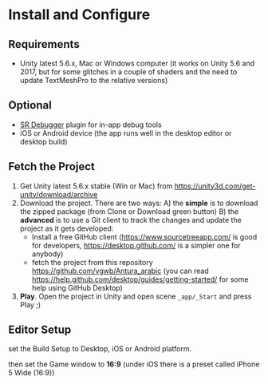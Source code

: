 # Install and Configure

## Requirements

- Unity latest 5.6.x, Mac or Windows computer (it works on Unity 5.6 and 2017, but for some glitches in a couple of shaders and the need to update TextMeshPro to the relative versions)

## Optional

- [SR Debugger](https://www.assetstore.unity3d.com/en/#!/content/27688) plugin for in-app debug tools
- iOS or Android device (the app runs well in the desktop editor or desktop build)

## Fetch the Project

1. Get Unity latest 5.6.x stable (Win or Mac) from <https://unity3d.com/get-unity/download/archive>
2. Download the project. There are two ways:
    A) the **simple** is to download the zipped package (from Clone or Download green button)
    B) the **advanced** is to use a Git client to track the changes and update the project as it gets developed:
    - Install a free GitHub client (<https://www.sourcetreeapp.com/> is good for developers, <https://desktop.github.com/> is a simpler one for anybody)
    - fetch the project from this repository <https://github.com/vgwb/Antura_arabic> (you can read <https://help.github.com/desktop/guides/getting-started/> for some help using GitHub Desktop)
3. **Play**. Open the project in Unity and open scene `_app/_Start` and press Play ;)

## Editor Setup

set the Build Setup to Desktop, iOS or Android platform.

then set the Game window to **16:9** (under iOS there is a preset called iPhone 5 Wide (16:9))
